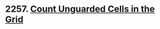 # 2257. [Count Unguarded Cells in the Grid](https://leetcode.com/problems/count-unguarded-cells-in-the-grid/)